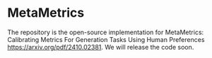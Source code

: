 # MetaMetrics

The repository is the open-source implementation for MetaMetrics: Calibrating Metrics For Generation Tasks Using Human Preferences https://arxiv.org/pdf/2410.02381.
We will release the code soon.
